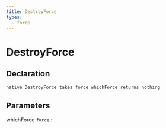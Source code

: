 ```yaml
---
title: DestroyForce
types:
  - force
---
```


# DestroyForce

## Declaration

```jass
native DestroyForce takes force whichForce returns nothing
```

## Parameters
whichForce `force`
: 
